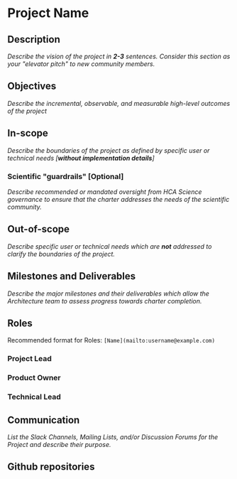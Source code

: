 
# Project Name


## Description

_Describe the vision of the project in **2-3** sentences. Consider this section as your "elevator pitch" to new community members._

## Objectives

_Describe the incremental, observable, and measurable high-level outcomes of the project_

## In-scope

_Describe the boundaries of the project as defined by specific user or technical needs [**without implementation details**]_

### Scientific "guardrails" [Optional]

_Describe recommended or mandated oversight from HCA Science governance to ensure that the charter addresses the needs of the scientific community._

## Out-of-scope

_Describe specific user or technical needs which are **not** addressed to clarify the boundaries of the project._

## Milestones and Deliverables

_Describe the major milestones and their deliverables which allow the Architecture team to assess progress towards charter completion._

## Roles

Recommended format for Roles: `[Name](mailto:username@example.com)`

### Project Lead

### Product Owner

### Technical Lead


## Communication

_List the Slack Channels, Mailing Lists, and/or Discussion Forums for the Project and describe their purpose._

## Github repositories
